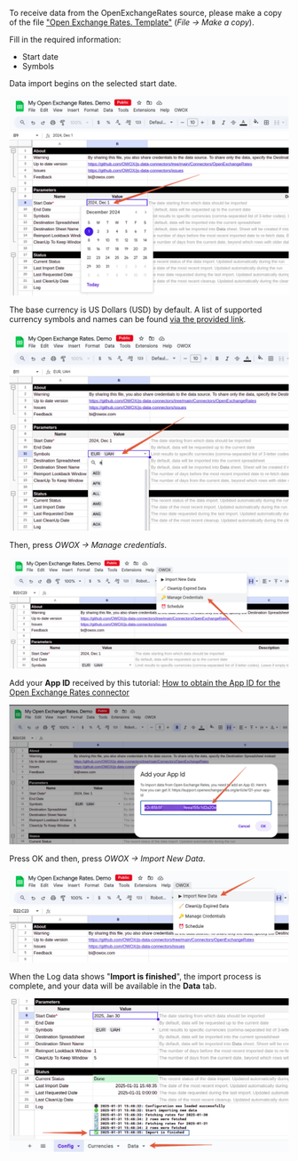 To receive data from the OpenExchangeRates source, please make a copy of the file ["Open Exchange Rates. Template"](https://docs.google.com/spreadsheets/d/1rvjCh_aGAcYgZRPzrePhkginVH6pJ5GoyN51z5HJD_I/edit?usp=sharing) (*File -> Make a copy*). 

Fill in the required information:

- Start date
- Symbols

Data import begins on the selected start date. 

![Open Exchange Rates Start Date](/src/Integrations/OpenExchangeRates/res/openrates_date.png)

The base currency is US Dollars (USD) by default. A list of supported currency symbols and names can be found [via the provided link](https://docs.openexchangerates.org/reference/supported-currencies).

![Open Exchange Rates Currency](/src/Integrations/OpenExchangeRates/res/openrates_currency.png)

Then, press *OWOX -> Manage credentials*. 

![Open Exchange Rates Credentials](/src/Integrations/OpenExchangeRates/res/openrates_credentials.png)

Add your **App ID** received by this tutorial: [How to obtain the App ID for the Open Exchange Rates connector](/src/Integrations/OpenExchangeRates/CREDENTIALS.md)

![Open Exchange Rates App ID](/src/Integrations/OpenExchangeRates/res/openrates_appid.png)

Press OK and then, press *OWOX -> Import New Data*.

![Open Exchange Rates Import](/src/Integrations/OpenExchangeRates/res/openrates_import.png)

When the Log data shows "**Import is finished**", the import process is complete, and your data will be available in the **Data** tab.

![Open Exchange Rates Finished](/src/Integrations/OpenExchangeRates/res/openrates_finished.png)